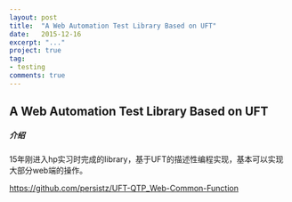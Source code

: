 ```yaml
---
layout: post
title:  "A Web Automation Test Library Based on UFT"
date:   2015-12-16
excerpt: "..."
project: true
tag:
- testing
comments: true
---
```



## A Web Automation Test Library Based on UFT

##### 介绍

15年刚进入hp实习时完成的library，基于UFT的描述性编程实现，基本可以实现大部分web端的操作。

https://github.com/persistz/UFT-QTP_Web-Common-Function